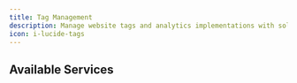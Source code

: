 ```yaml
---
title: Tag Management
description: Manage website tags and analytics implementations with solutions hosted on Iranian infrastructure.
icon: i-lucide-tags
---
```


## Available Services
